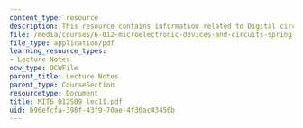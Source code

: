 ```yaml
---
content_type: resource
description: This resource contains information related to Digital circuits.
file: /media/courses/6-012-microelectronic-devices-and-circuits-spring-2009/b96efcfa398f43f970ae4f36ac43456b_MIT6_012S09_lec11.pdf
file_type: application/pdf
learning_resource_types:
- Lecture Notes
ocw_type: OCWFile
parent_title: Lecture Notes
parent_type: CourseSection
resourcetype: Document
title: MIT6_012S09_lec11.pdf
uid: b96efcfa-398f-43f9-70ae-4f36ac43456b
---
```

